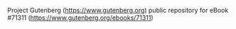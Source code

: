 Project Gutenberg (https://www.gutenberg.org) public repository for eBook #71311 (https://www.gutenberg.org/ebooks/71311)
